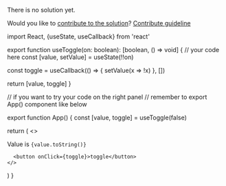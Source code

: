 
There is no solution yet.

Would you like to [contribute to the solution](https://github.com/BFEdev/BFE.dev-solutions/blob/main/react/usetoggle_en.md)? [Contribute guideline](https://github.com/BFEdev/BFE.dev-solutions#how-to-contribute)

import React, {useState, useCallback} from 'react'

export function useToggle(on: boolean): [boolean, () => void] {
  // your code here
  const [value, setValue] = useState(!!on)

  const toggle = useCallback(() => {
    setValue(x => !x)
  }, [])

  return [value, toggle]
}


// if you want to try your code on the right panel
// remember to export App() component like below

export function App() {
  const [value, toggle] = useToggle(false)

  return (
    <>
      <p>
        Value is <code>{value.toString()}</code>
      </p>

      <button onClick={toggle}>toggle</button>
    </>
  )
}
